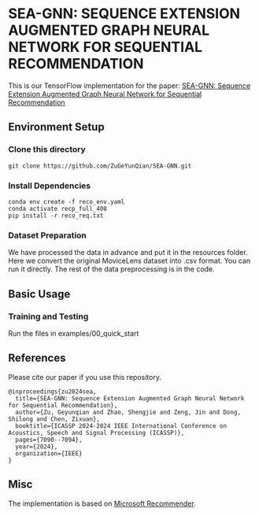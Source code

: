 # SEA-GNN: SEQUENCE EXTENSION AUGMENTED GRAPH NEURAL NETWORK FOR SEQUENTIAL RECOMMENDATION
This is our TensorFlow implementation for the paper:
[SEA-GNN: Sequence Extension Augmented Graph Neural Network for Sequential Recommendation](https://ieeexplore.ieee.org/abstract/document/10446590/)


## Environment Setup
### Clone this directory
```
git clone https://github.com/ZuGeYunQian/SEA-GNN.git
```

### Install Dependencies
```
conda env create -f reco_env.yaml
conda activate recp_full_408
pip install -r reco_req.txt
```

### Dataset Preparation
We have processed the data in advance and put it in the resources folder.
Here we convert the original MoviceLens dataset into .csv format.
You can run it directly. The rest of the data preprocessing is in the code.


## Basic Usage
### Training and Testing
Run the files in examples/00_quick_start

## References
Please cite our paper if you use this repository.
```
@inproceedings{zu2024sea,
  title={SEA-GNN: Sequence Extension Augmented Graph Neural Network for Sequential Recommendation},
  author={Zu, Geyunqian and Zhao, Shengjie and Zeng, Jin and Dong, Shilong and Chen, Zixuan},
  booktitle={ICASSP 2024-2024 IEEE International Conference on Acoustics, Speech and Signal Processing (ICASSP)},
  pages={7090--7094},
  year={2024},
  organization={IEEE}
}
```

## Misc
The implementation is based on [Microsoft Recommender](https://github.com/microsoft/recommenders).
